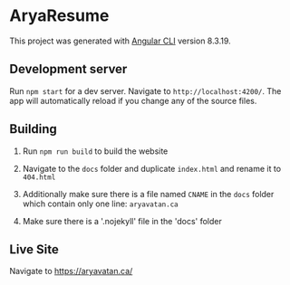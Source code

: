 # AryaResume

This project was generated with [Angular CLI](https://github.com/angular/angular-cli) version 8.3.19.

## Development server

Run `npm start` for a dev server. Navigate to `http://localhost:4200/`. The app will automatically reload if you change any of the source files.

## Building

1. Run `npm run build` to build the website

2. Navigate to the `docs` folder and duplicate `index.html` and rename it to `404.html` 

3. Additionally make sure there is a file named `CNAME` in the `docs` folder which contain only one line: `aryavatan.ca`

4. Make sure there is a '.nojekyll' file in the 'docs' folder

## Live Site

Navigate to https://aryavatan.ca/
